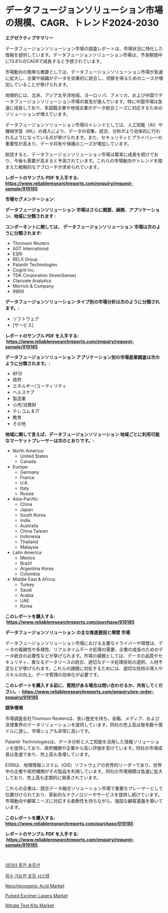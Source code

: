 <p><h1>データフュージョンソリューション市場の規模、CAGR、トレンド2024-2030</h1></p><p><strong>エグゼクティブサマリー</strong></p>
<p><p>データフュージョンソリューション市場の調査レポートは、市場状況に特化した情報を提供しています。データフュージョンソリューション市場は、予測期間中に13.8%のCAGRで成長すると予想されています。</p><p>市場動向の簡単な概要としては、データフュージョンソリューション市場が急速に拡大し、企業や組織がデータを効果的に統合し、洞察を得るためのニーズが増加していることが挙げられます。</p><p>地理的には、北米、アジア太平洋地域、ヨーロッパ、アメリカ、および中国でデータフュージョンソリューション市場の普及が進んでいます。特に中国市場は急速に成長しており、多国籍企業や地域企業のデータ統合ニーズに対応するためのソリューションが増えています。</p><p>データフュージョンソリューション市場のトレンドとしては、人工知能（AI）や機械学習（ML）の導入により、データの収集、統合、分析がより効率的に行われるようになっている点が挙げられます。また、セキュリティとプライバシーの重要性が高まり、データ共有や保護のニーズが増加しています。</p><p>総括すると、データフュージョンソリューション市場は着実に成長を続けており、今後も需要が高まると予測されています。これらの市場動向やトレンドを踏まえた戦略的なアプローチが求められています。</p></p>
<p><strong>レポートのサンプル PDF を入手する: <a href="https://www.reliableresearchreports.com/enquiry/request-sample/919185">https://www.reliableresearchreports.com/enquiry/request-sample/919185</a></strong></p>
<p><strong>市場セグメンテーション:</strong></p>
<p><strong> データフュージョンソリューション 市場はさらに概要、展開、アプリケーション、地域に分類されます :</strong></p>
<p><strong>コンポーネントに関しては、 データフュージョンソリューション 市場は次のように分類されます: &nbsp;</strong></p>
<p><ul><li>Thomson Reuters</li><li>AGT International</li><li>ESRI</li><li>RELX Group</li><li>Palantir Technologies</li><li>Cogint Inc.</li><li>TDK Corporation (InvenSense)</li><li>Clarivate Analytics</li><li>Merrick & Company</li><li>INRIX</li></ul></p>
<p><strong> データフュージョンソリューション タイプ別の市場分析は次のように分類されます。:</strong></p>
<p><ul><li>ソフトウェア</li><li>[サービス]</li></ul></p>
<p><strong>レポートのサンプル PDF を入手する: &nbsp;<a href="https://www.reliableresearchreports.com/enquiry/request-sample/919185">https://www.reliableresearchreports.com/enquiry/request-sample/919185</a></strong></p>
<p><strong> データフュージョンソリューション アプリケーション別の市場産業調査は次のように分類されます。:</strong></p>
<p><ul><li>BFSI</li><li>政府</li><li>エネルギー/ユーティリティ</li><li>ヘルスケア</li><li>製造業</li><li>小売/消費財</li><li>テレコム & IT</li><li>教育</li><li>その他</li></ul></p>
<p><strong>地域に関して言えば、データフュージョンソリューション 地域ごとに利用可能なマーケットプレーヤーは次のとおりです。:</strong></p>
<p><ul>
    <li>
        North America:
        <ul>
            <li>United States</li>
            <li>Canada</li>
        </ul>
    </li>
    <li>
        Europe:
        <ul>
            <li>Germany</li>
            <li>France</li>
            <li>U.K.</li>
            <li>Italy</li>
            <li>Russia</li>
        </ul>
    </li>
    <li>
        Asia-Pacific:
        <ul>
            <li>China</li>
            <li>Japan</li>
            <li>South Korea</li>
            <li>India</li>
            <li>Australia</li>
            <li>China Taiwan</li>
            <li>Indonesia</li>
            <li>Thailand</li>
            <li>Malaysia</li>
        </ul>
    </li>
    <li>
        Latin America:
        <ul>
            <li>Mexico</li>
            <li>Brazil</li>
            <li>Argentina Korea</li>
            <li>Colombia</li>
        </ul>
    </li>
    <li>
        Middle East & Africa:
        <ul>
            <li>Turkey</li>
            <li>Saudi</li>
            <li>Arabia</li>
            <li>UAE</li>
            <li>Korea</li>
        </ul>
    </li>
    </ul></p>
<p><strong>このレポートを購入する: &nbsp;<a href="https://www.reliableresearchreports.com/purchase/919185">https://www.reliableresearchreports.com/purchase/919185</a></strong></p>
<p><strong>データフュージョンソリューション の主な推進要因と障壁 市場</strong></p>
<p><p>データフュージョンソリューション市場における主要なドライバーや障壁は、データの複雑性や多様性、リアルタイムデータ処理の需要、企業の成長のためのデータ統合の必要性などが挙げられます。市場の課題としては、データの品質やセキュリティ、異なるデータソースの統合、適切なデータ処理技術の選択、人材不足などが挙げられます。これらの課題に対処するためには、適切な技術の導入やスキルの向上、データ管理の効率化が必要です。</p></p>
<p><strong>このレポートを購入する前に、質問がある場合は問い合わせるか、共有してください。:&nbsp; <a href="https://www.reliableresearchreports.com/enquiry/pre-order-enquiry/919185">https://www.reliableresearchreports.com/enquiry/pre-order-enquiry/919185</a></strong></p>
<p><strong>競争環境</strong></p>
<p><p>市場調査会社Thomson Reutersは、長い歴史を持ち、金融、メディア、および法律業界のデータソリューションを提供しています。同社の売上高は毎年数十億ドルに達し、市場シェアも非常に高いです。</p><p>Palantir Technologiesは、データ分析と人工知能を活用した情報ソリューションを提供しており、政府機関や企業から高い評価を受けています。同社の市場成長は急速であり、売上高も急増しています。</p><p>ESRIは、地理情報システム（GIS）ソフトウェアの世界的リーダーであり、世界中の企業や政府機関がその製品を利用しています。同社の市場規模は急速に拡大しており、売上高も定期的に発表されています。</p><p>これらの企業は、競合データ融合ソリューション市場で重要なプレーヤーとして位置付けられており、革新的なテクノロジーやサービスを提供し続けています。市場動向や顧客ニーズに対応する柔軟性を持ちながら、強固な顧客基盤を築いています。</p></p>
<p><strong>このレポートを購入する: &nbsp; <a href="https://www.reliableresearchreports.com/purchase/919185">https://www.reliableresearchreports.com/purchase/919185</a></strong></p>
<p><strong>レポートのサンプル PDF を入手する: &nbsp;<a href="https://www.reliableresearchreports.com/enquiry/request-sample/919185">https://www.reliableresearchreports.com/enquiry/request-sample/919185</a></strong><strong></strong></p>
<p>&nbsp;</p>
<p><p><a href="https://github.com/sougarounis/Market-Research-Report-List-2/blob/main/4975614182790.md">데이터 퓨전 솔루션</a></p><p><a href="https://github.com/laholand/Market-Research-Report-List-2/blob/main/4147703182789.md">회수 가능한 포장 시스템</a></p><p><a href="https://github.com/dringals/Market-Research-Report-List-3/blob/main/neochlorogenic-acid-market.md">Neochlorogenic Acid Market</a></p><p><a href="https://issuu.com/reportprime-2/docs/pulsed-excimer-lasers-market-size-2030.pptx">Pulsed Excimer Lasers Market</a></p><p><a href="https://github.com/lbird53714/Market-Research-Report-List-3/blob/main/nitrate-test-kits-market.md">Nitrate Test Kits Market</a></p></p>